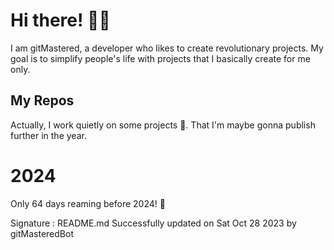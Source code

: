 
# Hi there! 🙋‍♂️
I am gitMastered, a developer who likes to create revolutionary projects.
My goal is to simplify people's life with projects that I basically create for me only.

## My Repos
Actually, I work quietly on some projects 👀. That I'm maybe gonna publish further in the year.

# 2024
Only 64 days reaming before 2024! 🙌

Signature : README.md Successfully updated on Sat Oct 28 2023 by gitMasteredBot

